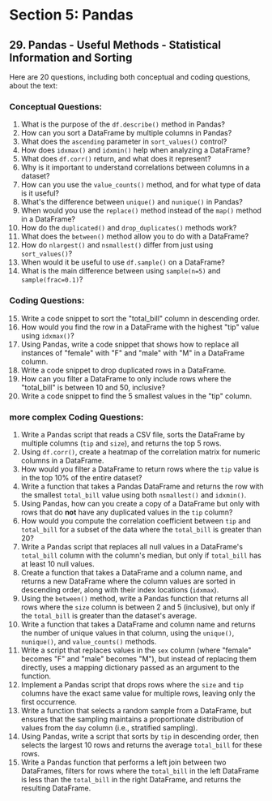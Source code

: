 # Section 5: Pandas
## 29. Pandas - Useful Methods - Statistical Information and Sorting
Here are 20 questions, including both conceptual and coding questions, about the text:

### Conceptual Questions:
1. What is the purpose of the `df.describe()` method in Pandas?
2. How can you sort a DataFrame by multiple columns in Pandas?
3. What does the `ascending` parameter in `sort_values()` control?
4. How does `idxmax()` and `idxmin()` help when analyzing a DataFrame?
5. What does `df.corr()` return, and what does it represent?
6. Why is it important to understand correlations between columns in a dataset?
7. How can you use the `value_counts()` method, and for what type of data is it useful?
8. What's the difference between `unique()` and `nunique()` in Pandas?
9. When would you use the `replace()` method instead of the `map()` method in a DataFrame?
10. How do the `duplicated()` and `drop_duplicates()` methods work?
11. What does the `between()` method allow you to do with a DataFrame?
12. How do `nlargest()` and `nsmallest()` differ from just using `sort_values()`?
13. When would it be useful to use `df.sample()` on a DataFrame?
14. What is the main difference between using `sample(n=5)` and `sample(frac=0.1)`?

### Coding Questions:
15. Write a code snippet to sort the "total_bill" column in descending order.
16. How would you find the row in a DataFrame with the highest "tip" value using `idxmax()`?
17. Using Pandas, write a code snippet that shows how to replace all instances of "female" with "F" and "male" with "M" in a DataFrame column.
18. Write a code snippet to drop duplicated rows in a DataFrame.
19. How can you filter a DataFrame to only include rows where the "total_bill" is between 10 and 50, inclusive?
20. Write a code snippet to find the 5 smallest values in the "tip" column.


### more complex Coding Questions:

1. Write a Pandas script that reads a CSV file, sorts the DataFrame by multiple columns (`tip` and `size`), and returns the top 5 rows.
2. Using `df.corr()`, create a heatmap of the correlation matrix for numeric columns in a DataFrame.
3. How would you filter a DataFrame to return rows where the `tip` value is in the top 10% of the entire dataset?
4. Write a function that takes a Pandas DataFrame and returns the row with the smallest `total_bill` value using both `nsmallest()` and `idxmin()`. 
5. Using Pandas, how can you create a copy of a DataFrame but only with rows that do **not** have any duplicated values in the `tip` column?
6. How would you compute the correlation coefficient between `tip` and `total_bill` for a subset of the data where the `total_bill` is greater than 20?
7. Write a Pandas script that replaces all null values in a DataFrame's `total_bill` column with the column's median, but only if `total_bill` has at least 10 null values.
8. Create a function that takes a DataFrame and a column name, and returns a new DataFrame where the column values are sorted in descending order, along with their index locations (`idxmax`).
9. Using the `between()` method, write a Pandas function that returns all rows where the `size` column is between 2 and 5 (inclusive), but only if the `total_bill` is greater than the dataset's average.
10. Write a function that takes a DataFrame and column name and returns the number of unique values in that column, using the `unique()`, `nunique()`, and `value_counts()` methods.
11. Write a script that replaces values in the `sex` column (where "female" becomes "F" and "male" becomes "M"), but instead of replacing them directly, uses a mapping dictionary passed as an argument to the function.
12. Implement a Pandas script that drops rows where the `size` and `tip` columns have the exact same value for multiple rows, leaving only the first occurrence.
13. Write a function that selects a random sample from a DataFrame, but ensures that the sampling maintains a proportionate distribution of values from the `day` column (i.e., stratified sampling).
14. Using Pandas, write a script that sorts by `tip` in descending order, then selects the largest 10 rows and returns the average `total_bill` for these rows.
15. Write a Pandas function that performs a left join between two DataFrames, filters for rows where the `total_bill` in the left DataFrame is less than the `total_bill` in the right DataFrame, and returns the resulting DataFrame. 
